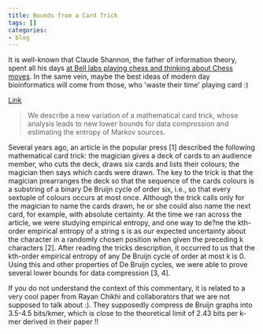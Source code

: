 ```yaml
---
title: Bounds from a Card Trick
tags: []
categories:
- blog
---
```

It is well-known that Claude Shannon, the father of information theory, spent
all his days [at Bell labs playing chess and thinking about Chess
moves](http://www.pi.infn.it/~carosi/chess/shannon.txt). In the same vein,
maybe the best ideas of modern day bioinformatics will come from those, who
'waste their time' playing card :)
<!--more-->

[Link](http://arxiv.org/pdf/1011.4609v1.pdf)

> We describe a new variation of a mathematical card trick, whose analysis
leads to new lower bounds for data compression and estimating the entropy of
Markov sources.

Several years ago, an article in the popular press [1] described the following
mathematical card trick: the magician gives a deck of cards to an audience
member, who cuts the deck, draws six cards and lists their colours; the
magician then says which cards were drawn. The key to the trick is that the
magician prearranges the deck so that the sequence of the cards colours is a
substring of a binary De Bruijn cycle of order six, i.e., so that every
sextuple of colours occurs at most once. Although the trick calls only for the
magician to name the cards drawn, he or she could also name the next card, for
example, with absolute certainty. At the time we ran across the article, we
were studying empirical entropy, and one way to de?ne the kth-order empirical
entropy of a string s is as our expected uncertainty about the character in a
randomly chosen position when given the preceding k characters [2]. After
reading the tricks description, it occurred to us that the kth-order empirical
entropy of any De Bruijn cycle of order at most k is 0. Using this and other
properties of De Bruijn cycles, we were able to prove several lower bounds for
data compression [3, 4].

If you do not understand the context of this commentary, it is related to a
very cool paper from Rayan Chikhi and collaborators that we are not supposed
to talk about :). They supposedly compress de Bruijn graphs into 3.5-4.5
bits/kmer, which is close to the theoretical limit of 2.43 bits per k-mer
derived in their paper !!

